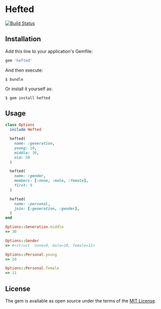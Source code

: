 # Hefted

[![Build Status](https://travis-ci.org/weathare/hefted.svg?branch=master)](https://travis-ci.org/weathare/hefted)

## Installation

Add this line to your application's Gemfile:

```ruby
gem 'hefted'
```

And then execute:

    $ bundle

Or install it yourself as:

    $ gem install hefted

## Usage

```ruby
class Options
  include Hefted

  hefted(
    name: :generation,
    young: 10,
    middle: 30,
    old: 50
  )

  hefted(
    name: :gender,
    members: [:none, :male, :female],
    first: 9
  )

  hefted(
    name: :personal,
    join: [:generation, :gender],
  )
end

Options::Generation.middle
=> 30

Options::Gender
=> #<struct  none=9, male=10, female=11>

Options::Personal.young
=> 10

Options::Personal.female
=> 11
```

## License

The gem is available as open source under the terms of the [MIT License](http://opensource.org/licenses/MIT).
